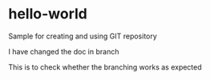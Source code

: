 # hello-world
Sample for creating and using GIT repository


I have changed the doc in branch

This is to check whether the branching works as expected


